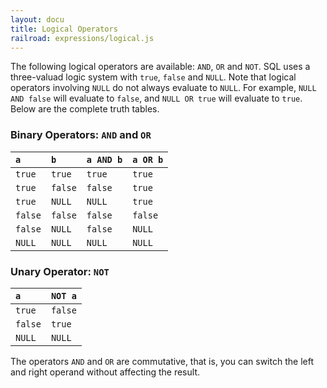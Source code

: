 ```yaml
---
layout: docu
title: Logical Operators
railroad: expressions/logical.js
---
```


<div id="rrdiagram"></div>

The following logical operators are available: `AND`, `OR` and `NOT`. SQL uses a three-valuad logic system with `true`, `false` and `NULL`. Note that logical operators involving `NULL` do not always evaluate to `NULL`. For example, `NULL AND false` will evaluate to `false`, and `NULL OR true` will evaluate to `true`. Below are the complete truth tables.

### Binary Operators: `AND` and `OR`


| `a` | `b` | `a AND b` | `a OR b` |
|:---|:---|:---|:---|
| `true` | `true` | `true` | `true` |
| `true` | `false` | `false` | `true` |
| `true` | `NULL` | `NULL` | `true` |
| `false` | `false` | `false` | `false` |
| `false` | `NULL` | `false` | `NULL` |
| `NULL` | `NULL` | `NULL` | `NULL`|

### Unary Operator: `NOT`


| `a` | `NOT a` |
|:---|:---|
| `true` | `false` |
| `false` | `true` |
| `NULL` | `NULL` |

The operators `AND` and `OR` are commutative, that is, you can switch the left and right operand without affecting the result.
